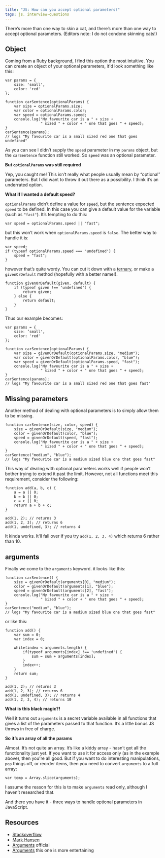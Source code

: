 ```yaml
---
title: "JS: How can you accept optional parameters?"
tags: js, interview-questions
---
```


There’s more than one way to skin a cat, and there’s more than one way to accept optional parameters. (Editors note: I do not condone skinning cats!)

## Object

Coming from a Ruby background, I find this option the most intuitive. You can create an object of your optional parameters, it'd look something like this:

```
var params = {
    size: 'small',
    color: 'red'
};

function carSentence(optionalParams) {
    var size = optionalParams.size;
    var color = optionalParams.color;
    var speed = optionalParams.speed;
    console.log("My favourite car is a " + size +
                " sized " + color + " one that goes " + speed);
}
carSentence(params);
// logs "My favourite car is a small sized red one that goes undefined"
```

As you can see I didn’t supply the `speed` parameter in my `params` object, but the `carSentence` function still worked. So `speed` was an optional parameter.

**But `optionalParams` was still required**

Yep, you caught me! This isn’t really what people usually mean by “optional” parameters. But I did want to throw it out there as a possibility. I think it’s an underrated option.

**What if I wanted a default speed?**

`optionalParams` didn’t define a value for `speed`, but the sentence expected `speed` to be defined. In this case you can give a default value for the variable (such as `"fast"`). It’s tempting to do this:

```
var speed = optionalParams.speed || "fast";
```

but this won’t work when `optionalParams.speed` is `false`. The better way to handle it is:

```
var speed;
if (typeof optionalParams.speed === 'undefined') {
    speed = "fast";
}
```

however that’s quite wordy. You can cut it down with a [ternary](/blog/2014/js-ternary/), or make a `givenOrDefault` method (hopefully with a better name!).

```
function givenOrDefault(given, default) {
    if (typeof given !== 'undefined') {
        return given;
    } else {
        return default;
    }
}
```

Thus our example becomes:

```
var params = {
    size: ’small',
    color: 'red'
};

function carSentence(optionalParams) {
    var size = givenOrDefault(optionalParams.size, "medium");
    var color = givenOrDefault(optionalParams.color, "blue");
    var speed = givenOrDefault(optionalParams.speed, "fast");
    console.log("My favourite car is a " + size +
                " sized " + color + " one that goes " + speed);
}
carSentence(params);
// logs "My favourite car is a small sized red one that goes fast"
```


## Missing parameters

Another method of dealing with optional parameters is to simply allow them to be missing.

```
function carSentence(size, color, speed) {
    size = givenOrDefault(size, "medium");
    color = givenOrDefault(color, "blue");
    speed = givenOrDefault(speed, "fast");
    console.log("My favourite car is a " + size +
                " sized " + color + " one that goes " + speed);
}
carSentence("medium", "blue");
// logs "My favourite car is a medium sized blue one that goes fast"
```

This way of dealing with optional parameters works well if people won’t bother trying to extend it past the limit. However, not all functions meet this requirement, consider the following:

```
function add(a, b, c) {
    a = a || 0;
    b = b || 0;
    c = c || 0;
    return a + b + c;
}

add(1, 2); // returns 3
add(1, 2, 3); // returns 6
add(1, undefined, 3); // returns 4
```

It kinda works. It'll fall over if you try `add(1, 2, 3, 4)` which returns 6 rather than 10.

## arguments

Finally we come to the `arguments` keyword. it looks like this:

```
function carSentence() {
    size = givenOrDefault(arguments[0], "medium");
    color = givenOrDefault(arguments[1], "blue");
    speed = givenOrDefault(arguments[2], "fast");
    console.log("My favourite car is a " + size +
                " sized " + color + " one that goes " + speed);
}
carSentence("medium", "blue");
// logs "My favourite car is a medium sized blue one that goes fast"
```

or like this:

```
function add() {
    var sum = 0;
    var index = 0;

    while(index < arguments.length) {
        if(typeof arguments[index] !== 'undefined') {
            sum = sum + arguments[index];
        }
        index++;
    }
    return sum;
}

add(1, 2); // returns 3
add(1, 2, 3); // returns 6
add(1, undefined, 3); // returns 4
add(1, 2, 3, 4); // returns 10
```

**What is this black magic?!**

Well it turns out `arguments` is a secret variable available in all functions that gives a list of the parameters passed to that function. It’s a little bonus JS throws in free of charge.

**So it’s an array of all the params**

Almost. It’s not quite an array. It’s like a kiddy array - hasn’t got all the functionality just yet. If you want to use it for access only (as in the example above), then you're all good. But if you want to do interesting manipulations, `pop` things off, or reorder items, then you need to convert `arguments` to a full array:

```
var temp = Array.slice(arguments);
```

I assume the reason for this is to make `arguments` read only, although I haven’t researched that.

And there you have it - three ways to handle optional parameters in JavaScript.

## Resources

* [Stackoverflow](http://stackoverflow.com/questions/148901/is-there-a-better-way-to-do-optional-function-parameters-in-javascript)
* [Mark Hansen](http://www.markhansen.co.nz/javascript-optional-parameters/)
* [Arguments](https://developer.mozilla.org/en-US/docs/Web/JavaScript/Reference/Functions/arguments) official
* [Arguments](https://javascriptweblog.wordpress.com/2011/01/18/javascripts-arguments-object-and-beyond/) this one is more entertaining